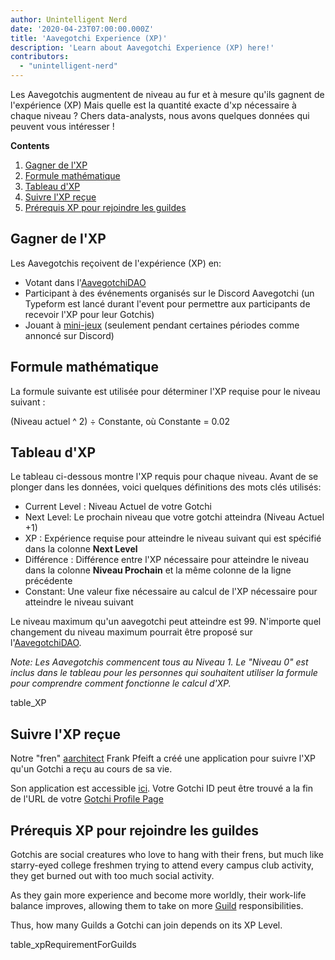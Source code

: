 ```yaml
---
author: Unintelligent Nerd
date: '2020-04-23T07:00:00.000Z'
title: 'Aavegotchi Experience (XP)'
description: 'Learn about Aavegotchi Experience (XP) here!'
contributors:
  - "unintelligent-nerd"
---
```


Les Aavegotchis augmentent de niveau au fur et à mesure qu'ils gagnent de l'expérience (XP) Mais quelle est la quantité exacte d'xp nécessaire à chaque niveau ? Chers data-analysts, nous avons quelques données qui peuvent vous intéresser !

<div class="contentsBox">

**Contents**

<ol>
<li><a href=#gaining-xp>Gagner de l'XP</a></li>
<li><a href=#formula>Formule mathématique</a></li>
<li><a href=#experience-table>Tableau d'XP</a></li>
<li><a href=#tracking-xp-received>Suivre l'XP reçue</a></li>
<li><a href=#xp-requirements-for-joining-guilds>Prérequis XP pour rejoindre les guildes</a></li>
</ol>

</div>

## Gagner de l'XP
Les Aavegotchis reçoivent de l'expérience (XP) en:
* Votant dans l'[AavegotchiDAO](/dao)
* Participant à des événements organisés sur le Discord Aavegotchi (un Typeform est lancé durant l'event pour permettre aux participants de recevoir l'XP pour leur Gotchis)
* Jouant à [mini-jeux](/minigames) (seulement pendant certaines périodes comme annoncé sur Discord)

## Formule mathématique
La formule suivante est utilisée pour déterminer l'XP requise pour le niveau suivant :

(Niveau actuel ^ 2) ÷ Constante, où Constante = 0.02

## Tableau d'XP

Le tableau ci-dessous montre l'XP requis pour chaque niveau. Avant de se plonger dans les données, voici quelques définitions des mots clés utilisés:

* Current Level : Niveau Actuel de votre Gotchi
* Next Level: Le prochain niveau que votre gotchi atteindra (Niveau Actuel +1)
* XP : Expérience requise pour atteindre le niveau suivant qui est spécifié dans la colonne **Next Level**
* Différence : Différence entre l'XP nécessaire pour atteindre le niveau dans la colonne **Niveau Prochain** et la même colonne de la ligne précédente
* Constant: Une valeur fixe nécessaire au calcul de l'XP nécessaire pour atteindre le niveau suivant

Le niveau maximum qu'un aavegotchi peut atteindre est 99. N'importe quel changement du niveau maximum pourrait être proposé sur l'[AavegotchiDAO](/dao).

*Note: Les Aavegotchis commencent tous au Niveau 1. Le "Niveau 0" est inclus dans le tableau pour les personnes qui souhaitent utiliser la formule pour comprendre comment fonctionne le calcul d'XP.*

table_XP

## Suivre l'XP reçue

Notre "fren" [aarchitect](/aarchitect) Frank Pfeift a créé une application pour suivre l'XP qu'un Gotchi a reçu au cours de sa vie.

Son application est accessible [ici](https://aavegotchi-xp-dashboard.vercel.app). Votre Gotchi ID peut être trouvé a la fin de l'URL de votre [Gotchi Profile Page](/aavegotchi-profile)

## Prérequis XP pour rejoindre les guildes

Gotchis are social creatures who love to hang with their frens, but much like starry-eyed college freshmen trying to attend every campus club activity, they get burned out with too much social activity.

As they gain more experience and become more worldly, their work-life balance improves, allowing them to take on more [Guild](/guild) responsibilities.

Thus, how many Guilds a Gotchi can join depends on its XP Level.

table_xpRequirementForGuilds